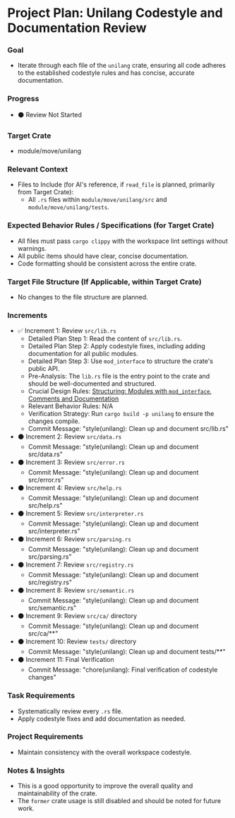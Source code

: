 # Project Plan: Unilang Codestyle and Documentation Review

### Goal
*   Iterate through each file of the `unilang` crate, ensuring all code adheres to the established codestyle rules and has concise, accurate documentation.

### Progress
*   ⚫ Review Not Started

### Target Crate
*   module/move/unilang

### Relevant Context
*   Files to Include (for AI's reference, if `read_file` is planned, primarily from Target Crate):
    *   All `.rs` files within `module/move/unilang/src` and `module/move/unilang/tests`.

### Expected Behavior Rules / Specifications (for Target Crate)
*   All files must pass `cargo clippy` with the workspace lint settings without warnings.
*   All public items should have clear, concise documentation.
*   Code formatting should be consistent across the entire crate.

### Target File Structure (If Applicable, within Target Crate)
*   No changes to the file structure are planned.

### Increments

*   ✅ Increment 1: Review `src/lib.rs`
    *   Detailed Plan Step 1: Read the content of `src/lib.rs`.
    *   Detailed Plan Step 2: Apply codestyle fixes, including adding documentation for all public modules.
    *   Detailed Plan Step 3: Use `mod_interface` to structure the crate's public API.
    *   Pre-Analysis: The `lib.rs` file is the entry point to the crate and should be well-documented and structured.
    *   Crucial Design Rules: [Structuring: Modules with `mod_interface`](#structuring-modules-with-mod_interface), [Comments and Documentation](#comments-and-documentation)
    *   Relevant Behavior Rules: N/A
    *   Verification Strategy: Run `cargo build -p unilang` to ensure the changes compile.
    *   Commit Message: "style(unilang): Clean up and document src/lib.rs"
*   ⚫ Increment 2: Review `src/data.rs`
    *   Commit Message: "style(unilang): Clean up and document src/data.rs"
*   ⚫ Increment 3: Review `src/error.rs`
    *   Commit Message: "style(unilang): Clean up and document src/error.rs"
*   ⚫ Increment 4: Review `src/help.rs`
    *   Commit Message: "style(unilang): Clean up and document src/help.rs"
*   ⚫ Increment 5: Review `src/interpreter.rs`
    *   Commit Message: "style(unilang): Clean up and document src/interpreter.rs"
*   ⚫ Increment 6: Review `src/parsing.rs`
    *   Commit Message: "style(unilang): Clean up and document src/parsing.rs"
*   ⚫ Increment 7: Review `src/registry.rs`
    *   Commit Message: "style(unilang): Clean up and document src/registry.rs"
*   ⚫ Increment 8: Review `src/semantic.rs`
    *   Commit Message: "style(unilang): Clean up and document src/semantic.rs"
*   ⚫ Increment 9: Review `src/ca/` directory
    *   Commit Message: "style(unilang): Clean up and document src/ca/**"
*   ⚫ Increment 10: Review `tests/` directory
    *   Commit Message: "style(unilang): Clean up and document tests/**"
*   ⚫ Increment 11: Final Verification
    *   Commit Message: "chore(unilang): Final verification of codestyle changes"

### Task Requirements
*   Systematically review every `.rs` file.
*   Apply codestyle fixes and add documentation as needed.

### Project Requirements
*   Maintain consistency with the overall workspace codestyle.

### Notes & Insights
*   This is a good opportunity to improve the overall quality and maintainability of the crate.
*   The `former` crate usage is still disabled and should be noted for future work.